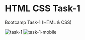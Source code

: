 # HTML CSS Task-1
Bootcamp Task-1 (HTML & CSS)

![task-1](https://github.com/alirza-gz/bootcamp-task-1/assets/64093004/6661ae95-0fd6-4abe-9cc4-5d35e61f8374)
![task-1-mobile](https://github.com/alirza-gz/bootcamp-task-1/assets/64093004/e4981c71-b5d5-4240-a937-fb62990c62d8)
